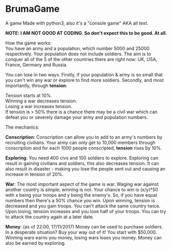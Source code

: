 # BrumaGame
A game
Made with python3, also it's a "console game" AKA all text.

**NOTE: I AM NOT GOOD AT CODING. So don't expect this to be good. At all.**

How the game works:  
You have an army and a population, which number 5000 and 25000 respectively. Your population does not include soldiers. The aim is to conquer all of the 5 of the other countries there are right now: UK, USA, France, Germany and Russia.

You can lose in two ways. Firstly, if your population & army is so small that you can't win any war or explore to find more soldiers. Secondly, and most importantly, through **tension**:

Tension starts at 10%.  
Winning a war decreases tension.  
Losing a war increases tension.  
If tension is > 50% there is a chance there may be a civil war which can defeat you or severely damage your army and population numbers.

The mechanics:

**Conscription**: Conscription can allow you to add to an army's numbers by recruiting civilians. Your army can only get to 10,000 members through conscription and for each 1000 people conscripted, **tension** rises by 10%.

**Exploring**: You need 400 civs and 100 soldiers to explore. Exploring can result in gaining civilians and soldiers, this also decreases tension. It can also result in disaster - making you lose the people sent out and causing an increase in tension of 20%.

**War**: The most important aspect of the game is war. Waging war against another country is simple; winning is not. Your chance to win is (x/y)*50 with x being your troops and y being the enemy's. So, if you have equal numbers then there's a 50% chance you win. Upon winning, tension is decreased and you gain troops. You can't attack the same country twice. Upon losing, tension increases and you lose half of your troops. You can try to attack the country again at a later date.

**Money**: (as of 22:00, 17/11/2017) Money can be used to purchase soldiers. In a desperate situation? Buy your way out of it! You start with $50,000. Winning wars earns you money, losing wars loses you money. Money can also be earned by exploring.
